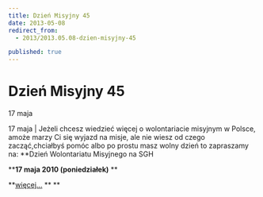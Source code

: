 ```yaml
---
title: Dzień Misyjny 45
date: 2013-05-08
redirect_from: 
  - 2013/2013.05.08-dzien-misyjny-45

published: true
---
```




# Dzień Misyjny 45

<time>17 maja</time>

17 maja | Jeżeli chcesz wiedzieć więcej o wolontariacie misyjnym w Polsce, amoże marzy Ci się wyjazd na misje, ale nie wiesz od czego zacząć,chciałbyś pomóc albo po prostu masz wolny dzień to zapraszamy na:
**Dzień Wolontariatu Misyjnego na SGH

****17 maja 2010 (poniedziałek)**
**

**[więcej...](http://www.solideo.pl/sd/index.php?ms1=projekty&gr_id=10&ps_id=519&lang=pl)
**
**

<!--{{json:{"created_date":"2013-05-08 20:59:32","publish_down":"0000-00-00 00:00:00","id":"739"}}}-->